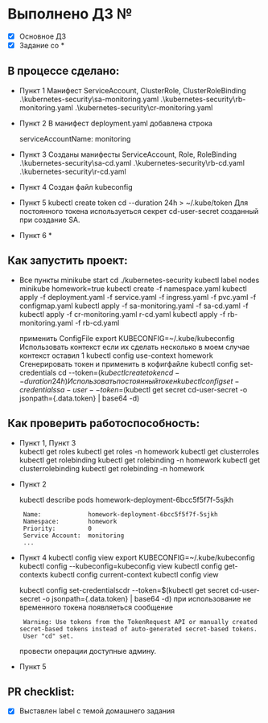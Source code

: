 # Выполнено ДЗ №

 - [x] Основное ДЗ
 - [x] Задание со *

## В процессе сделано:
 - Пункт 1
   Манифест  ServiceAccount, ClusterRole, ClusterRoleBinding
    .\kubernetes-security\sa-monitoring.yaml
    .\kubernetes-security\rb-monitoring.yaml
    .\kubernetes-security\cr-monitoring.yaml
    
 - Пункт 2
    В манифест deployment.yaml добавлена строка

      serviceAccountName: monitoring 
       
 - Пункт 3
   Созданы манифесты ServiceAccount, Role, RoleBinding
      .\kubernetes-security\sa-cd.yaml
      .\kubernetes-security\rb-cd.yaml
      .\kubernetes-security\r-cd.yaml

 - Пункт 4 
    Создан файл kubeсonfig

 - Пункт 5 
    kubectl create token cd --duration 24h > ~/.kube/token
    Для постоянного токена используеться секрет cd-user-secret созданный при создание SA.

 - Пункт 6 *

## Как запустить проект:
 - Все пункты
      minikube start
      cd ./kubernetes-security
      kubectl label nodes minikube homework=true
      kubectl create -f namespace.yaml
      kubectl apply -f deployment.yaml -f service.yaml -f ingress.yaml -f pvc.yaml -f configmap.yaml
      kubectl apply -f sa-monitoring.yaml -f sa-cd.yaml -f 
      kubectl apply -f cr-monitoring.yaml r-cd.yaml
      kubectl apply -f rb-monitoring.yaml -f rb-cd.yaml
      
      применить ConfigFile
      export KUBECONFIG=~/.kube/kubeconfig
      Использовать контекст если их сделать несколько в моем случае контекст оставил 1
      kubectl config use-context homework
      Сгенерировать токен и применить в кофигфайле
      kubectl config set-credentials cd --token=$(kubectl create token cd --duration 24h)
      Использовать постоянный токен 
      kubectl config set-credentials sa-user --token=$(kubectl get secret cd-user-secret -o jsonpath={.data.token} | base64 -d)
    
## Как проверить работоспособность:

 - Пункт 1, Пункт 3    
          kubectl  get roles
          kubectl  get roles -n homework
          kubectl  get clusterroles
          kubectl  get rolebinding
          kubectl  get rolebinding -n homework
          kubectl  get clusterrolebinding
          kubectl  get rolebinding -n homework

 - Пункт 2

      kubectl describe pods homework-deployment-6bcc5f5f7f-5sjkh

        Name:             homework-deployment-6bcc5f5f7f-5sjkh
        Namespace:        homework
        Priority:         0
        Service Account:  monitoring
        ...

 - Пункт 4
      kubectl config view
      export KUBECONFIG=~/.kube/kubeconfig
      kubectl config --kubeconfig=kubeconfig view
      kubectl config get-contexts
      kubectl config current-context
      kubectl config view

      kubectl config set-credentialscdr --token=$(kubectl get secret cd-user-secret -o jsonpath={.data.token} | base64 -d)
      при использование не временного токена появляеться сообщение

        Warning: Use tokens from the TokenRequest API or manually created secret-based tokens instead of auto-generated secret-based tokens.
        User "cd" set.

      провести операции доступные админу.


 - Пункт 5

## PR checklist:
 - [x] Выставлен label с темой домашнего задания